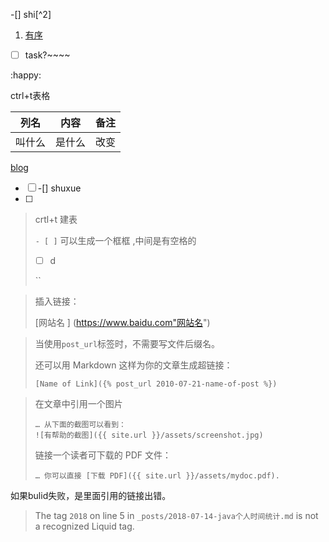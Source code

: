 -[] shi[^2]

1. <u>有序</u>

-[ ] task?~~~~

:happy:

ctrl+t表格

| 列名   | 内容   | 备注 |
| ------ | ------ | ---- |
| 叫什么 | 是什么 | 改变 |

[blog](tag_word)

- [ ] -[] shuxue 
- [ ] 

> crtl+t  建表
>
> `- [ ]` 可以生成一个框框 ,中间是有空格的
>
> - [ ] d
>
> ``
>
>  

> 插入链接：
>
> [网站名 ] (https://www.baidu.com"网站名")



> 当使用`post_url`标签时，不需要写文件后缀名。  
>
> 还可以用 Markdown 这样为你的文章生成超链接：  
>
> ```
> [Name of Link]({% post_url 2010-07-21-name-of-post %})
> ```

> 在文章中引用一个图片  
>
> ```
> … 从下面的截图可以看到：
> ![有帮助的截图]({{ site.url }}/assets/screenshot.jpg)
> ```
>
>   链接一个读者可下载的 PDF 文件：  
>
> ```
> … 你可以直接 [下载 PDF]({{ site.url }}/assets/mydoc.pdf).
> ```



如果bulid失败，是里面引用的链接出错。

> The tag `2018` on line 5 in `_posts/2018-07-14-java个人时间统计.md` is not a recognized Liquid tag. 










